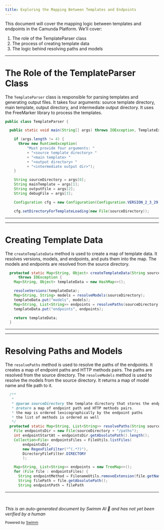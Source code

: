 ```yaml
---
title: Exploring the Mapping Between Templates and Endpoints
---
```

This document will cover the mapping logic between templates and endpoints in the Camunda Platform. We'll cover:

1. The role of the TemplateParser class
2. The process of creating template data
3. The logic behind resolving paths and models

<SwmSnippet path="/engine-rest/engine-rest-openapi-generator/src/main/java/org/camunda/bpm/engine/rest/openapi/generator/impl/TemplateParser.java" line="47">

---

# The Role of the TemplateParser Class

The `TemplateParser` class is responsible for parsing templates and generating output files. It takes four arguments: source template directory, main template, output directory, and intermediate output directory. It uses the FreeMarker library to process the templates.

```java
public class TemplateParser {

  public static void main(String[] args) throws IOException, TemplateException {

    if (args.length != 4) {
      throw new RuntimeException(
          "Must provide four arguments: "
          + "<source template directory> "
          + "<main template> "
          + "<output directory> "
          + "<intermediate output dir>");
    }

    String sourceDirectory = args[0];
    String mainTemplate = args[1];
    String outputFile = args[2];
    String debugFile = args[3];

    Configuration cfg = new Configuration(Configuration.VERSION_2_3_29);

    cfg.setDirectoryForTemplateLoading(new File(sourceDirectory));
```

---

</SwmSnippet>

<SwmSnippet path="/engine-rest/engine-rest-openapi-generator/src/main/java/org/camunda/bpm/engine/rest/openapi/generator/impl/TemplateParser.java" line="94">

---

# Creating Template Data

The `createTemplateData` method is used to create a map of template data. It resolves versions, models, and endpoints, and puts them into the map. The models and endpoints are resolved from the source directory.

```java
  protected static Map<String, Object> createTemplateData(String sourceDirectory)
      throws IOException {
    Map<String, Object> templateData = new HashMap<>();

    resolveVersions(templateData);
    Map<String, String> models = resolveModels(sourceDirectory);
    templateData.put("models", models);
    Map<String, List<String>> endpoints = resolvePaths(sourceDirectory);
    templateData.put("endpoints", endpoints);

    return templateData;
  }
```

---

</SwmSnippet>

<SwmSnippet path="/engine-rest/engine-rest-openapi-generator/src/main/java/org/camunda/bpm/engine/rest/openapi/generator/impl/TemplateParser.java" line="179">

---

# Resolving Paths and Models

The `resolvePaths` method is used to resolve the paths of the endpoints. It creates a map of endpoint paths and HTTP methods pairs. The paths are resolved from the source directory. The `resolveModels` method is used to resolve the models from the source directory. It returns a map of model name and file path to it.

```java
  /**
   * 
   * @param sourceDirectory the template directory that stores the endpoints
   * @return a map of endpoint path and HTTP methods pairs,
   * the map is ordered lexicographically by the endpoint paths
   * the list of methods is ordered as well
   */
  protected static Map<String, List<String>> resolvePaths(String sourceDirectory) {
    File endpointsDir = new File(sourceDirectory + "/paths");
    int endpointStartAt = endpointsDir.getAbsolutePath().length();
    Collection<File> endpointsFiles = FileUtils.listFiles(
        endpointsDir, 
        new RegexFileFilter("^(.*?)"), 
        DirectoryFileFilter.DIRECTORY
        );

    Map<String, List<String>> endpoints = new TreeMap<>();
    for (File file : endpointsFiles) {
      String endpointMethod = FilenameUtils.removeExtension(file.getName());
      String filePath = file.getAbsolutePath();
      String endpointPath = filePath
```

---

</SwmSnippet>

&nbsp;

*This is an auto-generated document by Swimm AI 🌊 and has not yet been verified by a human*

<SwmMeta version="3.0.0" repo-id="Z2l0aHViJTNBJTNBREVNTy1jYW11bmRhLWJwbS1wbGF0Zm9ybSUzQSUzQXN3aW1taW8=" repo-name="DEMO-camunda-bpm-platform"><sup>Powered by [Swimm](/)</sup></SwmMeta>
